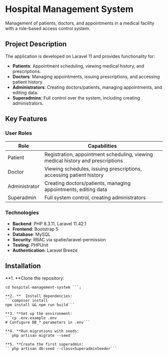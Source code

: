 # Hospital Management System

Management of patients, doctors, and appointments in a medical facility with a role-based access control system.

## Project Description

The application is developed on Laravel 11 and provides functionality for:
- **Patients**: Appointment scheduling, viewing medical history, and prescriptions.
- **Doctors**: Managing appointments, issuing prescriptions, and accessing patient history.
- **Administrators**: Creating doctors/patients, managing appointments, and editing data.
- **Superadmins**: Full control over the system, including creating administrators.

## Key Features

### User Roles
| Role          | Capabilities                                                                 |
|---------------|-----------------------------------------------------------------------------|
| Patient       | Registration, appointment scheduling, viewing medical history and prescriptions |
| Doctor        | Viewing schedules, issuing prescriptions, accessing patient history         |
| Administrator | Creating doctors/patients, managing appointments, editing data              |
| Superadmin    | Full system control, creating administrators                                |

### Technologies
- **Backend**: PHP 8.3.11, Laravel 11.42.1  
- **Frontend**: Bootstrap 5  
- **Database**: MySQL  
- **Security**: RBAC via spatie/laravel-permission  
- **Testing**: PHPUnit  
- **Authentication**: Laravel Breeze  

## Installation

**1. **Clone the repository:
```git clone https://github.com/yourusername/hospital-management-system.git
cd hospital-management-system ```;  

**2. **  Install dependencies:  
```composer install
npm install && npm run build```  

**3. **Set up the environment:  
```cp .env.example .env
# Configure DB_* parameters in .env```  

**4. **Run migrations with seeds:  
```php artisan migrate --seed```  

**5. **Create the first superadmin:  
```php artisan db:seed --class=SuperadminSeeder```  
